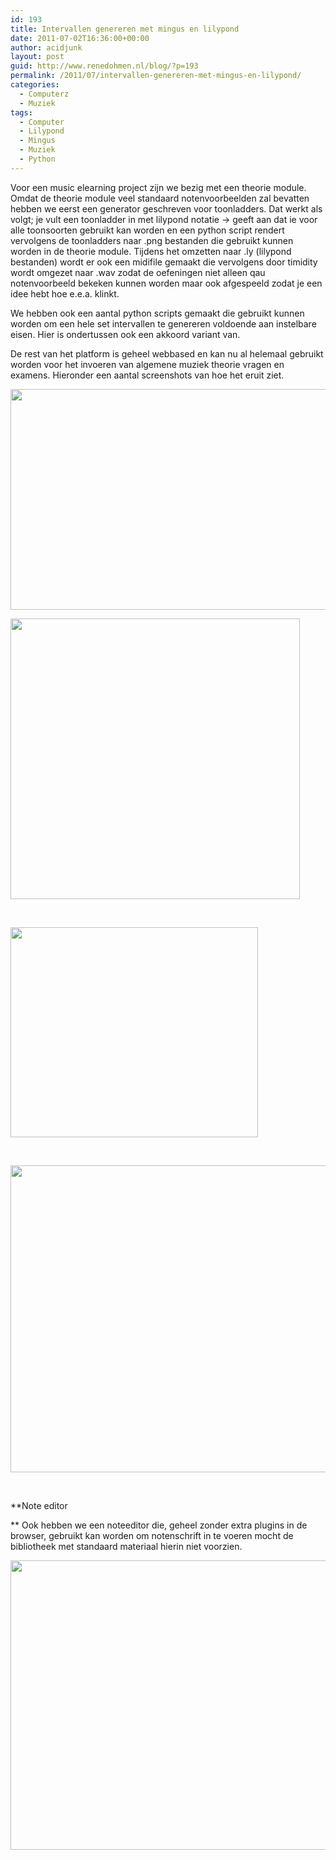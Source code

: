 ```yaml
---
id: 193
title: Intervallen genereren met mingus en lilypond
date: 2011-07-02T16:36:00+00:00
author: acidjunk
layout: post
guid: http://www.renedohmen.nl/blog/?p=193
permalink: /2011/07/intervallen-genereren-met-mingus-en-lilypond/
categories:
  - Computerz
  - Muziek
tags:
  - Computer
  - Lilypond
  - Mingus
  - Muziek
  - Python
---
```

Voor een music elearning project zijn we bezig met een theorie module. Omdat de theorie module veel standaard notenvoorbeelden zal bevatten hebben we eerst een generator geschreven voor toonladders. Dat werkt als volgt; je vult een toonladder in met lilypond notatie -> geeft aan dat ie voor alle toonsoorten gebruikt kan worden en een python script rendert vervolgens de toonladders naar .png bestanden die gebruikt kunnen worden in de theorie module. Tijdens het omzetten naar .ly (lilypond bestanden) wordt er ook een midifile gemaakt die vervolgens door timidity wordt omgezet naar .wav zodat de oefeningen niet alleen qau notenvoorbeeld bekeken kunnen worden maar ook afgespeeld zodat je een idee hebt hoe e.e.a. klinkt.

We hebben ook een aantal python scripts gemaakt die gebruikt kunnen worden om een hele set intervallen te genereren voldoende aan instelbare eisen. Hier is ondertussen ook een akkoord variant van.

De rest van het platform is geheel webbased en kan nu al helemaal gebruikt worden voor het invoeren van algemene muziek theorie vragen en examens. Hieronder een aantal screenshots van hoe het eruit ziet.

[<img class="alignnone size-full wp-image-213" title="Schermafbeelding 2011-07-02 om 18.04.30" src="http://www.renedohmen.nl/blog/wp-content/uploads/2011/07/Schermafbeelding-2011-07-02-om-18.04.30.png" alt="" width="774" height="353" />](http://www.renedohmen.nl/blog/wp-content/uploads/2011/07/Schermafbeelding-2011-07-02-om-18.04.30.png)

[<img class="alignnone size-full wp-image-214" title="Schermafbeelding 2011-07-02 om 18.04.48" src="http://www.renedohmen.nl/blog/wp-content/uploads/2011/07/Schermafbeelding-2011-07-02-om-18.04.48.png" alt="" width="463" height="449" />](http://www.renedohmen.nl/blog/wp-content/uploads/2011/07/Schermafbeelding-2011-07-02-om-18.04.48.png)

&nbsp;

[<img class="alignnone size-full wp-image-215" title="Schermafbeelding 2011-07-02 om 18.05.21" src="http://www.renedohmen.nl/blog/wp-content/uploads/2011/07/Schermafbeelding-2011-07-02-om-18.05.21.png" alt="" width="396" height="336" srcset="http://www.renedohmen.nl/blog/wp-content/uploads/2011/07/Schermafbeelding-2011-07-02-om-18.05.21-300x254.png 300w, http://www.renedohmen.nl/blog/wp-content/uploads/2011/07/Schermafbeelding-2011-07-02-om-18.05.21.png 396w" sizes="(max-width: 396px) 100vw, 396px" />](http://www.renedohmen.nl/blog/wp-content/uploads/2011/07/Schermafbeelding-2011-07-02-om-18.05.21.png)

&nbsp;

[<img class="alignnone size-full wp-image-216" title="Schermafbeelding 2011-07-02 om 18.05.47" src="http://www.renedohmen.nl/blog/wp-content/uploads/2011/07/Schermafbeelding-2011-07-02-om-18.05.47.png" alt="" width="816" height="491" srcset="http://www.renedohmen.nl/blog/wp-content/uploads/2011/07/Schermafbeelding-2011-07-02-om-18.05.47-300x180.png 300w, http://www.renedohmen.nl/blog/wp-content/uploads/2011/07/Schermafbeelding-2011-07-02-om-18.05.47.png 816w" sizes="(max-width: 816px) 100vw, 816px" />](http://www.renedohmen.nl/blog/wp-content/uploads/2011/07/Schermafbeelding-2011-07-02-om-18.05.47.png)

&nbsp;

**Note editor
  
** Ook hebben we een noteeditor die, geheel zonder extra plugins in de browser, gebruikt kan worden om notenschrift in te voeren mocht de bibliotheek met standaard materiaal hierin niet voorzien.

[<img class="alignnone size-full wp-image-217" title="Schermafbeelding 2011-07-02 om 18.08.42" src="http://www.renedohmen.nl/blog/wp-content/uploads/2011/07/Schermafbeelding-2011-07-02-om-18.08.42.png" alt="" width="701" height="463" srcset="http://www.renedohmen.nl/blog/wp-content/uploads/2011/07/Schermafbeelding-2011-07-02-om-18.08.42-300x198.png 300w, http://www.renedohmen.nl/blog/wp-content/uploads/2011/07/Schermafbeelding-2011-07-02-om-18.08.42.png 701w" sizes="(max-width: 701px) 100vw, 701px" />](http://www.renedohmen.nl/blog/wp-content/uploads/2011/07/Schermafbeelding-2011-07-02-om-18.08.42.png)